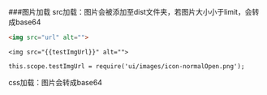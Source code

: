###图片加载
src加载：图片会被添加至dist文件夹，若图片大小小于limit，会转成base64
```html
<img src="url" alt="">
```

```
<img src="{{testImgUrl}}" alt="">

this.scope.testImgUrl = require('ui/images/icon-normalOpen.png');
```

css加载：图片会转成base64
